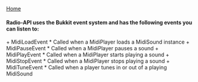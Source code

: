 [Home](https://github.com/CovertLizard/Radio-API)
<br>
<h4><b>Radio-API uses the Bukkit event system and has the following events you can listen to:</b></h4>
+ MidiLoadEvent
  * Called when a MidiPlayer loads a MidiSound instance
+ MidiPauseEvent
  * Called when a MidiPlayer pauses a sound
+ MidiPlayEvent
  * Called when a MidiPlayer starts playing a sound
+ MidiStopEvent
  * Called when a MidiPlayer stops playing a sound
+ MidiTuneEvent
  * Called when a player tunes in or out of a playing MidiSound
